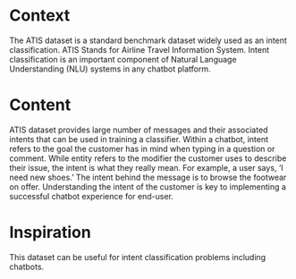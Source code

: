 # Context

The ATIS dataset is a standard benchmark dataset widely used as an intent classification. ATIS Stands for Airline Travel Information System. 
Intent classification is an important component of Natural Language Understanding (NLU) systems in any chatbot platform.

# Content

ATIS dataset provides large number of messages and their associated intents that can be used in training a classifier. Within a chatbot, intent refers to the 
goal the customer has in mind when typing in a question or comment. While entity refers to the modifier the customer uses to describe their issue, the intent 
is what they really mean. For example, a user says, ‘I need new shoes.’ The intent behind the message is to browse the footwear on offer. Understanding the 
intent of the customer is key to implementing a successful chatbot experience for end-user.

# Inspiration

This dataset can be useful for intent classification problems including chatbots.
